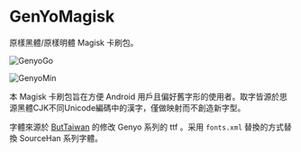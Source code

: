 # GenYoMagisk
原樣黑體/原樣明體 Magisk 卡刷包。

![GenyoGo](https://camo.githubusercontent.com/284dfc0293a55fc81adc748cbe41c0165de98e45/68747470733a2f2f62757474616977616e2e6769746875622e696f2f666f6e742f706963732f67656e796f672e706e67)

![GenyoMin](https://camo.githubusercontent.com/0ce7febfa56cf52a163835f4f82e5743b746d2f8/68747470733a2f2f62757474616977616e2e6769746875622e696f2f666f6e742f706963732f67656e796f2e706e67)



本 Magisk 卡刷包旨在方便 Android 用戶且偏好舊字形的使用者。取字皆源於思源黑體CJK不同Unicode編碼中的漢字，僅做映射而不創造新字型。



字體來源於 [ButTaiwan](https://github.com/ButTaiwan) 的修改 Genyo 系列的 ttf 。采用 `fonts.xml` 替換的方式替換 SourceHan 系列字體。
